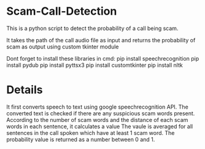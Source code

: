 # Scam-Call-Detection

This is a python script to detect the probability of a call being scam.

It takes the path of the call audio file as input and returns the probability of scam as output using custom tkinter module

Dont forget to install these libraries in cmd:
pip install speechrecognition
pip install pydub
pip install pyttsx3
pip install customtkinter
pip install nltk


# Details
It first converts speech to text using google speechrecognition API. 
The converted text is checked if there are any suspicious scam words present.
According to the number of scam words and the distance of each scam words in each sentence, it calculates a value
The vaule is averaged for all sentences in the call spoken which have at least 1 scam word.
The probability value is returned as a number between 0 and 1.
